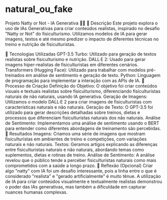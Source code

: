 # natural_ou_fake
Projeto Natty or Not - IA Generativa 💪🤖
📒 Descrição
Este projeto explora o uso de IAs Generativas para criar conteúdos realistas, inspirado no desafio "Natty or Not" do fisiculturismo. Utilizamos modelos de IA para gerar imagens, textos e até mesmo predizer o impacto de diferentes técnicas no treino e nutrição de fisiculturistas.

🤖 Tecnologias Utilizadas
GPT-3.5 Turbo: Utilizado para geração de textos realistas sobre fisiculturismo e nutrição.
DALL·E 2: Usado para gerar imagens hiper-realistas de fisiculturistas em diferentes cenários.
Transformers (Hugging Face): Utilizado para trabalhar com modelos pré-treinados em análise de sentimento e geração de texto.
Python: Linguagem de programação para implementar a interação com as APIs de IA.
🧐 Processo de Criação
Definição do Objetivo: O objetivo foi criar conteúdos visuais e textuais realistas sobre fisiculturismo, diferenciando fisiculturistas naturais de não naturais, usando IA generativa.
Geração de Imagens: Utilizamos o modelo DALL·E 2 para criar imagens de fisiculturistas com características naturais e não naturais.
Geração de Texto: O GPT-3.5 foi utilizado para gerar descrições detalhadas sobre treinos, dietas e processos que diferenciam fisiculturistas naturais dos não naturais.
Análise de Sentimento: Implementamos uma análise de sentimento usando o BERT para entender como diferentes abordagens de treinamento são percebidas.
🚀 Resultados
Imagens: Criamos uma série de imagens que mostram fisiculturistas em ambientes de treino e competições, com variações naturais e não naturais.
Textos: Geramos artigos explicando as diferenças entre fisiculturistas naturais e não naturais, abordando temas como suplementos, dietas e rotinas de treino.
Análise de Sentimento: A análise revelou que o público tende a perceber fisiculturistas naturais como mais comprometidos com a saúde a longo prazo.
💭 Reflexão (Opcional)
Criar algo "natty" com IA foi um desafio interessante, pois a linha entre o que é considerado "realista" e "gerado artificialmente" é muito tênue. A utilização de IA para criar conteúdos visualmente e textualmente realistas demonstrou o poder das IAs generativas, mas também a dificuldade em capturar nuances humanas complexas.
